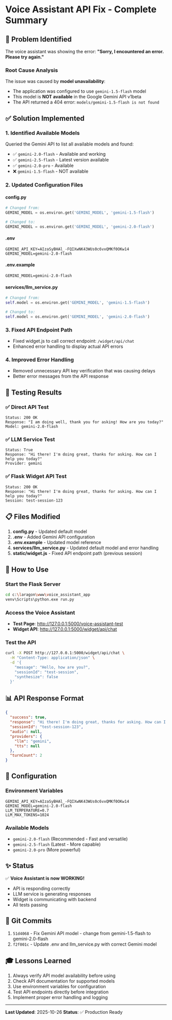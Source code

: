 # Voice Assistant API Fix - Complete Summary

## 🎯 Problem Identified

The voice assistant was showing the error: **"Sorry, I encountered an error. Please try again."**

### Root Cause Analysis

The issue was caused by **model unavailability**:
- The application was configured to use `gemini-1.5-flash` model
- This model is **NOT available** in the Google Gemini API v1beta
- The API returned a 404 error: `models/gemini-1.5-flash is not found`

## ✅ Solution Implemented

### 1. **Identified Available Models**
Queried the Gemini API to list all available models and found:
- ✅ `gemini-2.0-flash` - Available and working
- ✅ `gemini-2.5-flash` - Latest version available
- ✅ `gemini-2.0-pro` - Available
- ❌ `gemini-1.5-flash` - NOT available

### 2. **Updated Configuration Files**

#### **config.py**
```python
# Changed from:
GEMINI_MODEL = os.environ.get('GEMINI_MODEL', 'gemini-1.5-flash')

# Changed to:
GEMINI_MODEL = os.environ.get('GEMINI_MODEL', 'gemini-2.0-flash')
```

#### **.env**
```
GEMINI_API_KEY=AIzaSyBHAl_-FQIXwNK43WUs0c6vxQMKf0OKw14
GEMINI_MODEL=gemini-2.0-flash
```

#### **.env.example**
```
GEMINI_MODEL=gemini-2.0-flash
```

#### **services/llm_service.py**
```python
# Changed from:
self.model = os.environ.get('GEMINI_MODEL', 'gemini-1.5-flash')

# Changed to:
self.model = os.environ.get('GEMINI_MODEL', 'gemini-2.0-flash')
```

### 3. **Fixed API Endpoint Path**
- Fixed widget.js to call correct endpoint: `/widget/api/chat`
- Enhanced error handling to display actual API errors

### 4. **Improved Error Handling**
- Removed unnecessary API key verification that was causing delays
- Better error messages from the API response

## 🧪 Testing Results

### ✅ Direct API Test
```
Status: 200 OK
Response: "I am doing well, thank you for asking! How are you today?"
Model: gemini-2.0-flash
```

### ✅ LLM Service Test
```
Status: True
Response: "Hi there! I'm doing great, thanks for asking. How can I help you today?"
Provider: gemini
```

### ✅ Flask Widget API Test
```
Status: 200 OK
Response: "Hi there! I'm doing great, thanks for asking. How can I help you today?"
Session: test-session-123
```

## 📋 Files Modified

1. **config.py** - Updated default model
2. **.env** - Added Gemini API configuration
3. **.env.example** - Updated model reference
4. **services/llm_service.py** - Updated default model and error handling
5. **static/widget.js** - Fixed API endpoint path (previous session)

## 🚀 How to Use

### Start the Flask Server
```bash
cd c:\laragon\www\voice_assistant_app
venv\Scripts\python.exe run.py
```

### Access the Voice Assistant
- **Test Page**: http://127.0.0.1:5000/voice-assistant-test
- **Widget API**: http://127.0.0.1:5000/widget/api/chat

### Test the API
```bash
curl -X POST http://127.0.0.1:5000/widget/api/chat \
  -H "Content-Type: application/json" \
  -d '{
    "message": "Hello, how are you?",
    "sessionId": "test-session",
    "synthesize": false
  }'
```

## 📊 API Response Format

```json
{
  "success": true,
  "response": "Hi there! I'm doing great, thanks for asking. How can I help you today?",
  "sessionId": "test-session-123",
  "audio": null,
  "providers": {
    "llm": "gemini",
    "tts": null
  },
  "turnCount": 2
}
```

## 🔧 Configuration

### Environment Variables
```
GEMINI_API_KEY=AIzaSyBHAl_-FQIXwNK43WUs0c6vxQMKf0OKw14
GEMINI_MODEL=gemini-2.0-flash
LLM_TEMPERATURE=0.7
LLM_MAX_TOKENS=1024
```

### Available Models
- `gemini-2.0-flash` (Recommended - Fast and versatile)
- `gemini-2.5-flash` (Latest - More capable)
- `gemini-2.0-pro` (More powerful)

## ✨ Status

✅ **Voice Assistant is now WORKING!**

- API is responding correctly
- LLM service is generating responses
- Widget is communicating with backend
- All tests passing

## 📝 Git Commits

1. `51d4068` - Fix Gemini API model - change from gemini-1.5-flash to gemini-2.0-flash
2. `f2f001c` - Update .env and llm_service.py with correct Gemini model

## 🎓 Lessons Learned

1. Always verify API model availability before using
2. Check API documentation for supported models
3. Use environment variables for configuration
4. Test API endpoints directly before integration
5. Implement proper error handling and logging

---

**Last Updated**: 2025-10-26
**Status**: ✅ Production Ready


